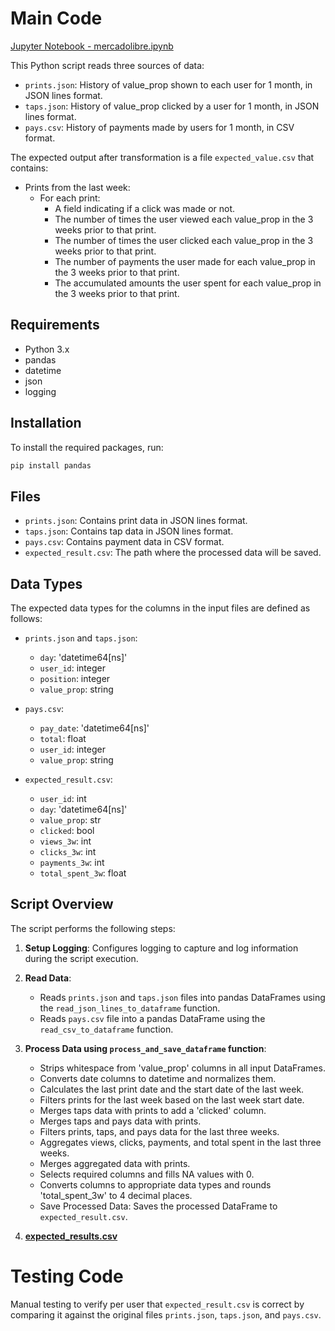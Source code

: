# Main Code

[Jupyter Notebook - mercadolibre.ipynb](https://github.com/arielmmdx/mercadolibre/blob/main/mercadolibre.ipynb)

This Python script reads three sources of data: 
- `prints.json`: History of value_prop shown to each user for 1 month, in JSON lines format.
- `taps.json`: History of value_prop clicked by a user for 1 month, in JSON lines format.
- `pays.csv`: History of payments made by users for 1 month, in CSV format.

The expected output after transformation is a file `expected_value.csv` that contains:

- Prints from the last week:
  - For each print:
    - A field indicating if a click was made or not.
    - The number of times the user viewed each value_prop in the 3 weeks prior to that print.
    - The number of times the user clicked each value_prop in the 3 weeks prior to that print.
    - The number of payments the user made for each value_prop in the 3 weeks prior to that print.
    - The accumulated amounts the user spent for each value_prop in the 3 weeks prior to that print.

## Requirements

- Python 3.x
- pandas
- datetime
- json
- logging

## Installation

To install the required packages, run:

```bash
pip install pandas
```

## Files

- `prints.json`: Contains print data in JSON lines format.
- `taps.json`: Contains tap data in JSON lines format.
- `pays.csv`: Contains payment data in CSV format.
- `expected_result.csv`: The path where the processed data will be saved.

## Data Types

The expected data types for the columns in the input files are defined as follows:

- `prints.json` and `taps.json`:
  - `day`: 'datetime64[ns]'
  - `user_id`: integer
  - `position`: integer
  - `value_prop`: string

- `pays.csv`:
  - `pay_date`: 'datetime64[ns]'
  - `total`: float
  - `user_id`: integer
  - `value_prop`: string

- `expected_result.csv`:
  - `user_id`: int
  - `day`: 'datetime64[ns]'
  - `value_prop`: str
  - `clicked`: bool
  - `views_3w`: int
  - `clicks_3w`: int
  - `payments_3w`: int
  - `total_spent_3w`: float

## Script Overview

The script performs the following steps:

1. **Setup Logging**: Configures logging to capture and log information during the script execution.

2. **Read Data**:
   - Reads `prints.json` and `taps.json` files into pandas DataFrames using the `read_json_lines_to_dataframe` function.
   - Reads `pays.csv` file into a pandas DataFrame using the `read_csv_to_dataframe` function.

3. **Process Data using `process_and_save_dataframe` function**:
   - Strips whitespace from 'value_prop' columns in all input DataFrames.
   - Converts date columns to datetime and normalizes them.
   - Calculates the last print date and the start date of the last week.
   - Filters prints for the last week based on the last week start date.
   - Merges taps data with prints to add a 'clicked' column.
   - Merges taps and pays data with prints.
   - Filters prints, taps, and pays data for the last three weeks.
   - Aggregates views, clicks, payments, and total spent in the last three weeks.
   - Merges aggregated data with prints.
   - Selects required columns and fills NA values with 0.
   - Converts columns to appropriate data types and rounds 'total_spent_3w' to 4 decimal places.
   - Save Processed Data: Saves the processed DataFrame to `expected_result.csv`.

4. **[expected_results.csv](https://raw.githubusercontent.com/arielmmdx/mercadolibre/main/expected_result.csv)**

# Testing Code
Manual testing to verify per user that `expected_result.csv` is correct by comparing it against the original files `prints.json`, `taps.json`, and `pays.csv`.
